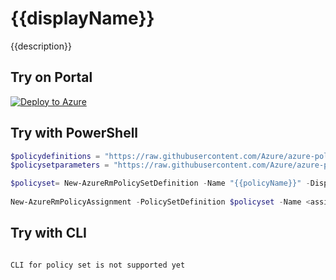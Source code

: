# {{displayName}}

{{description}}

## Try on Portal

[![Deploy to Azure](http://azuredeploy.net/deploybutton.png)](https://aka.ms/getpolicy)

## Try with PowerShell

````powershell
$policydefinitions = "https://raw.githubusercontent.com/Azure/azure-policy/master/samples/{{path}}/azurepolicyset.definitions.json"
$policysetparameters = "https://raw.githubusercontent.com/Azure/azure-policy/master/samples/{{path}}/azurepolicyset.parameters.json"

$policyset= New-AzureRmPolicySetDefinition -Name "{{policyName}}" -DisplayName "{{displayName}}" -Description "{{description}}" -PolicyDefinition $policydefinitions -Parameter $policysetparameters 
 
New-AzureRmPolicyAssignment -PolicySetDefinition $policyset -Name <assignmentname> -Scope <scope> {{parameters}}  -Sku @{"Name"="A1";"Tier"="Standard"}
````

## Try with CLI

````

CLI for policy set is not supported yet

````
